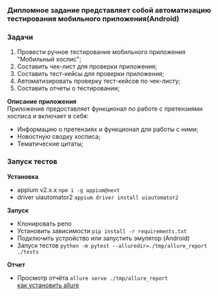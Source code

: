 ### Дипломное задание представляет собой автоматизацию тестирования мобильного приложения(Android)

### Задачи
1. Провести ручное тестирование мобильного приложения "Мобильный хоспис";
2. Составить чек-лист для проверки приложения;
3. Составить тест-кейсы для проверки приложения;
4. Автоматизировать проверку тест-кейсов по чек-листу;
5. Составить отчеты о тестировании;

__Описание приложения__  
Приложение предоставляет функционал по работе с претензиями хосписа и включает в себя:

- Информацию о претензиях и функционал для работы с ними;
- Новостную сводку хосписа;
- Тематические цитаты;

### Запуск тестов
__Установка__  
- appium v2.x.x `npm i -g appium@next`
- driver uiautomator2 `appium driver install uiautomator2`

__Запуск__  
- Клонировать репо
- Установить зависимости `pip install -r requirements.txt`
- Подключить устройство или запустить эмулятор (Android)
- Запуск тестов `python -m pytest --alluredir=./tmp/allure_report ./tests`

__Отчет__
- Просмотр отчёта `allure serve ./tmp/allure_report`  
  [как установить allure](https://docs.qameta.io/allure-report/#_installing_a_commandline)
